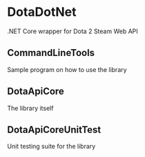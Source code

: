 # DotaDotNet
.NET Core wrapper for Dota 2 Steam Web API

## CommandLineTools
Sample program on how to use the library

## DotaApiCore
The library itself

## DotaApiCoreUnitTest
Unit testing suite for the library
